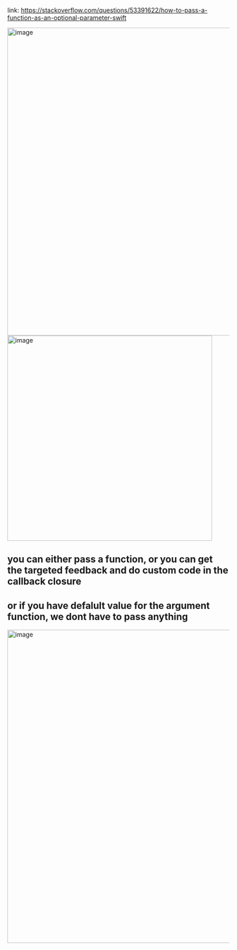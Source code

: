 link: https://stackoverflow.com/questions/53391622/how-to-pass-a-function-as-an-optional-parameter-swift

<img width="696" alt="image" src="https://user-images.githubusercontent.com/81428296/176231729-3dda887e-e2ef-47f1-ac9c-8e475f5bee0d.png">
<img width="464" alt="image" src="https://user-images.githubusercontent.com/81428296/176231879-3667d3b5-077f-47c0-9b17-6739523f3e68.png">

## you can either pass a function, or you can get the targeted feedback and do custom code in the callback closure
## or if you have defalult value for the argument function, we dont have to pass anything
<img width="708" alt="image" src="https://user-images.githubusercontent.com/81428296/176232492-15915da9-1d89-4500-a508-78d0deaf2b78.png">
